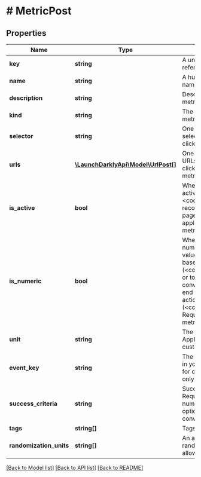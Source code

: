 # # MetricPost

## Properties

Name | Type | Description | Notes
------------ | ------------- | ------------- | -------------
**key** | **string** | A unique key to reference the metric |
**name** | **string** | A human-friendly name for the metric | [optional]
**description** | **string** | Description of the metric | [optional]
**kind** | **string** | The kind of event your metric will track |
**selector** | **string** | One or more CSS selectors. Required for click metrics only. | [optional]
**urls** | [**\LaunchDarklyApi\Model\UrlPost[]**](UrlPost.md) | One or more target URLs. Required for click and pageview metrics only. | [optional]
**is_active** | **bool** | Whether the metric is active. Set to &lt;code&gt;true&lt;/code&gt; to record click or pageview metrics. Not applicable for custom metrics. | [optional]
**is_numeric** | **bool** | Whether to track numeric changes in value against a baseline (&lt;code&gt;true&lt;/code&gt;) or to track a conversion when an end user takes an action (&lt;code&gt;false&lt;/code&gt;). Required for custom metrics only. | [optional]
**unit** | **string** | The unit of measure. Applicable for numeric custom metrics only. | [optional]
**event_key** | **string** | The event name to use in your code. Required for custom metrics only. | [optional]
**success_criteria** | **string** | Success criteria. Required for custom numeric metrics, optional for custom conversion metrics. | [optional]
**tags** | **string[]** | Tags for the metric | [optional]
**randomization_units** | **string[]** | An array of randomization units allowed for this metric | [optional]

[[Back to Model list]](../../README.md#models) [[Back to API list]](../../README.md#endpoints) [[Back to README]](../../README.md)
